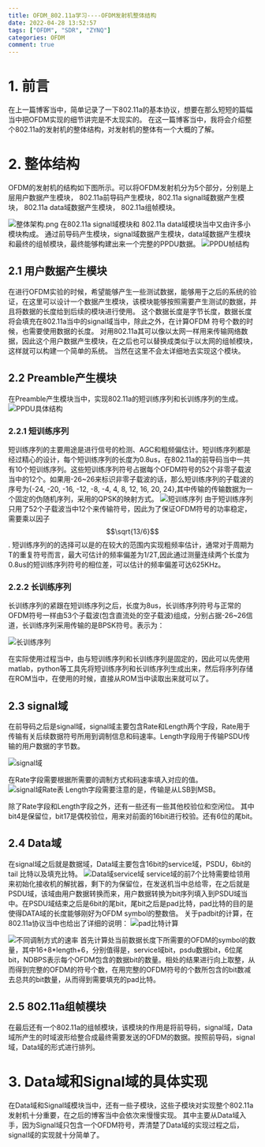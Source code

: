 ```yaml
---
title: OFDM_802.11a学习----OFDM发射机整体结构
date: 2022-04-28 13:52:57
tags: ["OFDM", "SDR", "ZYNQ"]
categories: OFDM
comment: true
---
```

# 1. 前言

在上一篇博客当中，简单记录了一下802.11a的基本协议，想要在那么短短的篇幅当中把OFDM实现的细节讲完是不太现实的。
在这一篇博客当中，我将会介绍整个802.11a的发射机的整体结构，对发射机的整体有一个大概的了解。

<!--more-->

# 2. 整体结构
OFDM的发射机的结构如下图所示。可以将OFDM发射机分为5个部分，分别是上层用户数据产生模块， 802.11a前导码产生模块，802.11a signal域数据产生模块， 802.11a data域数据产生模块， 802.11a组帧模块。

![整体架构.png](OFDM-802-11a学习-OFDM发射机整体结构/ofdm_tx_struct.png)
在802.11a signal域模块和 802.11a data域模块当中又由许多小模块构成。
通过前导码产生模块，signal域数据产生模块，data域数据产生模块和最终的组帧模块，最终能够构建出来一个完整的PPDU数据。
![PPDU帧结构](OFDM-802-11a学习-OFDM发射机整体结构/PPDU帧结构.png)

## 2.1 用户数据产生模块
在进行OFDM实验的时候，希望能够产生一些测试数据，能够用于之后的系统的验证，在这里可以设计一个数据产生模块，该模块能够按照需要产生测试的数据，并且将数据的长度给到后续的模块进行使用。
这个数据长度是字节长度，数据长度将会填充在802.11a当中的signal域当中，除此之外，在计算OFDM 符号个数的时候，也需要使用数据的长度。
对用802.11a其可以像以太网一样用来传输网络数据，因此这个用户数据产生模块，在之后也可以替换成类似于以太网的组帧模块，这样就可以构建一个简单的系统。
当然在这里不会太详细地去实现这个模块。

## 2.2 Preamble产生模块
在Preamble产生模块当中，实现802.11a的短训练序列和长训练序列的生成。
![PPDU具体结构](OFDM-802-11a学习-OFDM发射机整体结构/PPDU具体结构.png)
### 2.2.1 短训练序列
短训练序列的主要用途是进行信号的检测、AGC和粗频偏估计。短训练序列都是经过精心的设计，每个短训练序列的长度为0.8us，在802.11a的前导码当中一共有10个短训练序列。这些短训练序列符号占据每个OFDM符号的52个非零子载波当中的12个。如果用-26~26来标识非零子载波的话，那么短训练序列的子载波的序号为{-24, -20, -16, -12, -8, -4, 4, 8, 12, 16, 20, 24},其中传输的传输数据为一个固定的伪随机序列，采用的QPSK的映射方式。
![短训练序列](OFDM-802-11a学习-OFDM发射机整体结构/短训练序列.png)
由于短训练序列只用了52个子载波当中12个来传输符号，因此为了保证OFDM符号的功率稳定，需要乘以因子$$\sqrt{13/6}$$.
短训练序列的的选择可以是的在较大的范围内实现粗频率估计，通常对于周期为T的重复符号而言，最大可估计的频率偏差为1/2T,因此通过测量连续两个长度为0.8us的短训练序列符号的相位差，可以估计的频率偏差可达625KHz。

### 2.2.2 长训练序列
长训练序列的紧跟在短训练序列之后，长度为8us，长训练序列符号与正常的OFDM符号一样由53个子载波(包含直流处的空子载波)组成，分别占据-26~26信道，长训练序列采用传输的是BPSK符号。表示为：

![长训练序列](OFDM-802-11a学习-OFDM发射机整体结构/长训练序列.png)

在实际使用过程当中，由与短训练序列和长训练序列是固定的，因此可以先使用matlab，python等工具先将短训练序列和长训练序列生成出来，然后将序列存储在ROM当中，在使用的时候，直接从ROM当中读取出来就可以了。

## 2.3 signal域
在前导码之后是signal域，signal域主要包含Rate和Length两个字段，Rate用于传输有关后续数据符号所用到调制信息和码速率。Length字段用于传输PSDU传输的用户数据的字节数。

![signal域](OFDM-802-11a学习-OFDM发射机整体结构/signal域.png)

在Rate字段需要根据所需要的调制方式和码速率填入对应的值。
![signal域Rate表](OFDM-802-11a学习-OFDM发射机整体结构/signal域Rate表.png)
Length字段需要注意的是，传输是从LSB到MSB。

除了Rate字段和Length字段之外，还有一些还有一些其他校验位和空闲位。
其中bit4是保留位，bit17是偶校验位，用来对前面的16bit进行校验。还有6位的尾bit。

## 2.4 Data域
在signal域之后就是数据域，Data域主要包含16bit的service域，PSDU，6bit的tail 比特以及填充比特。
![Data域service域](OFDM-802-11a学习-OFDM发射机整体结构/Data域service域.png)
service域的前7个比特需要给领用来初始化接收机的解扰器，剩下的为保留位，在发送机当中总给零，在之后就是PSDU域，该域由用户数据转换而来，用户数据转换为bit序列填入到PSDU域当中。在PSDU域结束之后是6bit的尾bit，尾bit之后是pad比特，pad比特的目的是使得DATA域的长度能够刚好为OFDM symbol的整数倍。
关于padbit的计算，在802.11a协议当中也给出了详细的说明：
![pad比特计算](OFDM-802-11a学习-OFDM发射机整体结构/pad比特计算.png)

![不同调制方式的速率](OFDM-802-11a学习-OFDM发射机整体结构/不同调制方式的速率.png)
首先计算处当前数据长度下所需要的OFDM的symbol的数量，其中16+8*length+6，分别值得是，service域bit，psdu数据bit，6位尾bit，NDBPS表示每个OFDM包含的数据bit的数量。相处的结果进行向上取整，从而得到完整的OFDM的符号个数，在用完整的OFDM符号的个数所包含的bit数减去总共的bit数量，从而得到需要填充的pad比特。

## 2.5 802.11a组帧模块
在最后还有一个802.11a的组帧模块，该模块的作用是将前导码，signal域，Data域所产生的时域波形给整合成最终需要发送的OFDM的数据。按照前导码，signal域，Data域的形式进行排列。

# 3. Data域和Signal域的具体实现
在Data域和Signal域模块当中，还有一些子模块，这些子模块对实现整个802.11a发射机十分重要，在之后的博客当中会依次来慢慢实现。
其中主要从Data域入手，因为Signal域只包含一个OFDM符号，弄清楚了Data域的实现过程之后，signal域的实现就十分简单了。